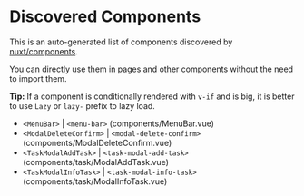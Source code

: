 # Discovered Components

This is an auto-generated list of components discovered by [nuxt/components](https://github.com/nuxt/components).

You can directly use them in pages and other components without the need to import them.

**Tip:** If a component is conditionally rendered with `v-if` and is big, it is better to use `Lazy` or `lazy-` prefix to lazy load.

- `<MenuBar>` | `<menu-bar>` (components/MenuBar.vue)
- `<ModalDeleteConfirm>` | `<modal-delete-confirm>` (components/ModalDeleteConfirm.vue)
- `<TaskModalAddTask>` | `<task-modal-add-task>` (components/task/ModalAddTask.vue)
- `<TaskModalInfoTask>` | `<task-modal-info-task>` (components/task/ModalInfoTask.vue)

